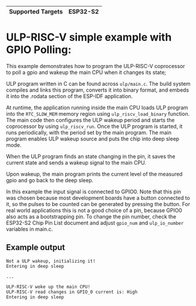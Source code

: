 | Supported Targets | ESP32-S2 |
| ----------------- | -------- |

# ULP-RISC-V simple example with GPIO Polling:

This example demonstrates how to program the ULP-RISC-V coprocessor to poll a gpio and wakeup the main CPU when it changes its state;

ULP program written in C can be found across `ulp/main.c`. The build system compiles and links this program, converts it into binary format, and embeds it into the .rodata section of the ESP-IDF application.
 
At runtime, the application running inside the main CPU loads ULP program into the `RTC_SLOW_MEM` memory region using `ulp_riscv_load_binary` function. The main code then configures the ULP wakeup period and starts the coprocessor by using `ulp_riscv_run`. Once the ULP program is started, it runs periodically, with the period set by the main program. The main program enables ULP wakeup source and puts the chip into deep sleep mode.

When the ULP program finds an state changing in the pin, it saves the current state and sends a wakeup signal to the main CPU.

Upon wakeup, the main program prints the current level of the measured gpio and go back to the deep sleep.

In this example the input signal is connected to GPIO0. Note that this pin was chosen because most development boards have a button connected to it, so the pulses to be counted can be generated by pressing the button. For real world applications this is not a good choice of a pin, because GPIO0 also acts as a bootstrapping pin. To change the pin number, check the ESP32-S2 Chip Pin List document and adjust `gpio_num` and `ulp_io_number` variables in main.c.


## Example output

```
Not a ULP wakeup, initializing it! 
Entering in deep sleep

...

ULP-RISC-V woke up the main CPU! 
ULP-RISC-V read changes in GPIO_0 current is: High 
Entering in deep sleep

```